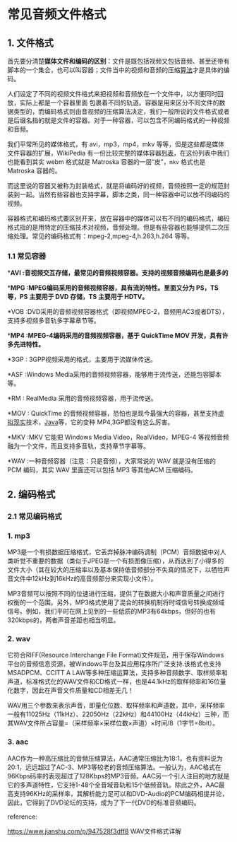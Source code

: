 # 常见音频文件格式

## 1. 文件格式

首先要分清楚**媒体文件和编码的区别**：文件是既包括视频又包括音频、甚至还带有脚本的一个集合，也可以叫容器；文件当中的视频和音频的压缩[算法](https://link.jianshu.com/?t=http%3A%2F%2Flib.csdn.net%2Fbase%2Fdatastructure)才是具体的编码。

人们设定了不同的视频文件格式来把视频和音频放在一个文件中，以方便同时回放，实际上都是一个容器里面 包裹着不同的轨道。容器是用来区分不同文件的数据类型的，而编码格式则由音视频的压缩算法决定，我们一般所说的文件格式或者是后缀名指的就是文件的容器。对于一种容器，可以包含不同编码格式的一种视频和音频。

我们平常所见的媒体格式，有 avi，mp3，mp4，mkv 等等，但是这些都是媒体文件容器的扩展，WikiPedia 有一份比较完整的媒体容器[列表](https://en.wikipedia.org/wiki/Comparison_of_video_container_formats)，在这份列表中我们也能看到其实 webm 格式就是 Matroska 容器的一层“皮”，`mkv` 格式也是 Matroska 容器的。

而这里说的容器又被称为封装格式，就是将编码好的视频，音频按照一定的规范封装到一起。当然有些容器也支持字幕，脚本之类，同一种容器中可以放不同编码的视频。

容器格式和编码格式要区别开来，放在容器中的媒体可以有不同的编码格式，编码格式指的是用特定的压缩技术对视频，音频处理。但是有些容器也能够提供二次压缩处理。常见的编码格式有：mpeg-2,mpeg-4,h.263,h.264 等等。

### 1.1 常见容器

***AVI :音视频交互存储，最常见的音频视频容器。支持的视频音频编码也是最多的**

***MPG :MPEG编码采用的音频视频容器，具有流的特性。里面又分为 PS，TS 等，PS 主要用于 DVD 存储，TS 主要用于 HDTV。**

*VOB :DVD采用的音频视频容器格式（即视频MPEG-2，音频用AC3或者DTS），支持多视频多音轨多字幕章节等。

***MP4 :MPEG-4编码采用的音频视频容器，基于 QuickTime MOV 开发，具有许多先进特性。**

*3GP : 3GPP视频采用的格式，主要用于流媒体传送。

*ASF :Windows Media采用的音频视频容器，能够用于流传送，还能包容脚本等。

*RM : RealMedia 采用的音频视频容器，用于流传送。 

*MOV : QuickTime 的音频视频容器，恐怕也是现今最强大的容器，甚至支持[虚拟现实](https://link.jianshu.com/?t=http%3A%2F%2Flib.csdn.net%2Fbase%2Fvr)技术，[Java](https://link.jianshu.com/?t=http%3A%2F%2Flib.csdn.net%2Fbase%2Fjavase)等，它的变种 MP4,3GP都没有这么厉害。 

*MKV :MKV 它能把 Windows Media Video，RealVideo，MPEG-4 等视频音频融为一个文件，而且支持多音轨，支持章节字幕等。

*WAV :一种音频容器（注意：只是音频），大家常说的 WAV 就是没有压缩的 PCM 编码，其实 WAV 里面还可以包括 MP3 等其他ACM 压缩编码。

## 2. 编码格式

### 2.1 常见编码格式

### 1. mp3

 MP3是一个有损数据压缩格式，它丢弃掉脉冲编码调制（PCM）音频数据中对人类听觉不重要的数据（类似于JPEG是一个有损图像压缩），从而达到了小得多的文件大小（其在较大的压缩率以及基本保持低音频部分不失真的情况下，以牺牲声音文件中12kHz到16kHz的高音频部分来实现小文件）。

   MP3音频可以按照不同的位速进行压缩，提供了在数据大小和声音质量之间进行权衡的一个范围。另外，MP3格式使用了混合的转换机制将时域信号转换成频域信号。例如，我们平时在网上见到的一些低质的MP3有64kbps，但好的也有320kbps的，两者声音差距也相当明显。

### 2. wav

它符合RIFF(Resource Interchange File Format)文件规范，用于保存Windows平台的音频信息资源，被Windows平台及其应用程序所广泛支持.该格式也支持MSADPCM、CCITT A LAW等多种压缩运算法，支持多种音频数字、取样频率和声道，标准格式化的WAV文件和CD格式一样，也是44.1kHz的取样频率和16位量化数字，因此在声音文件质量和CD相差无几！

WAV用三个参数来表示声音，即量化位数、取样频率和声道数，其中，采样频率一般有11025Hz（11kHz）、22050Hz（22kHz）和44100Hz（44kHz）三种，而其WAV文件所占容量=（采样频率×采样位数×声道）×时间/8（1字节=8bit）。

### 3. aac

AAC作为一种高压缩比的音频压缩算法，AAC通常压缩比为18:1，也有资料说为20:1，远远超过了AC-3、MP3等较老的音频压缩算法。一般认为，AAC格式在96Kbps码率的表现超过了128Kbps的MP3音频。AAC另一个引人注目的地方就是它的多声道特性，它支持1-48个全音域音轨和15个低频音轨。除此之外，AAC最高支持96KHz的采样率，其解析能力足可以和DVD-Audio的PCM编码相提并论，因此，它得到了DVD论坛的支持，成为了下一代DVD的标准音频编码。



reference:

https://www.jianshu.com/p/947528f3dff8 WAV文件格式详解